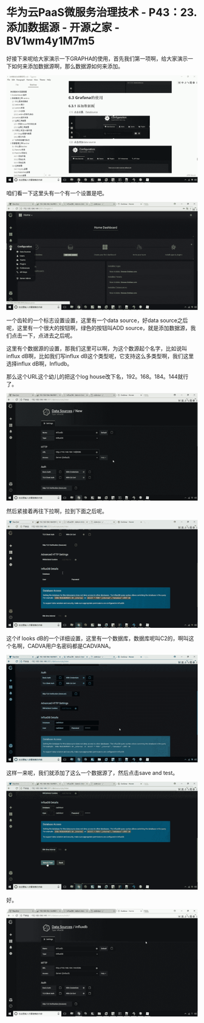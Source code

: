 # 华为云PaaS微服务治理技术 - P43：23.添加数据源 - 开源之家 - BV1wm4y1M7m5

好接下来呢给大家演示一下GRAPHA的使用，首先我们第一项啊，给大家演示一下如何来添加数据源啊，那么数据源如何来添加。



![](img/4f38b628769e42ef64d1b7c73d1eab34_1.png)

咱们看一下这里头有一个有一个设置是吧。

![](img/4f38b628769e42ef64d1b7c73d1eab34_3.png)

一个齿轮的一个标志设置设置，这里有一个data source，好data source之后呢，这里有一个很大的按钮啊，绿色的按钮叫ADD source，就是添加数据源，我们点击一下，点进去之后呢。

这里有个数据源的设置，那我们这里可以啊，为这个数源起个名字，比如说叫influx dB啊，比如我们写influx dB这个类型呢，它支持这么多类型啊，我们这里选择influx dB啊，Infludb。

那么这个URL这个幼儿的把这个log house改下名，192。168。184。144就行了。

![](img/4f38b628769e42ef64d1b7c73d1eab34_5.png)

然后紧接着再往下拉啊，拉到下面之后呢。

![](img/4f38b628769e42ef64d1b7c73d1eab34_7.png)

这个if looks dB的一个详细设置，这里有一个数据库，数据库呢叫C2的，啊叫这个名啊，CADVA用户名密码都是CADVANA。



![](img/4f38b628769e42ef64d1b7c73d1eab34_9.png)

这样一来呢，我们就添加了这么一个数据源了，然后点击save and test。

![](img/4f38b628769e42ef64d1b7c73d1eab34_11.png)

好。

![](img/4f38b628769e42ef64d1b7c73d1eab34_13.png)